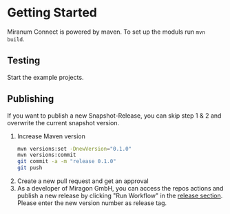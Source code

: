 # Getting Started

Miranum Connect is powered by maven. To set up the moduls run `mvn build`.

## Testing

Start the example projects.

## Publishing
If you want to publish a new Snapshot-Release, you can skip step 1 & 2 and overwrite the current snapshot version.

1. Increase Maven version
    ``` bash
   mvn versions:set -DnewVersion="0.1.0"
   mvn versions:commit
   git commit -a -m "release 0.1.0"
   git push
   ```
2. Create a new pull request and get an approval
3. As a developer of Miragon GmbH, you can access the repos actions and publish a new release by clicking "Run Workflow" in the [release section](https://github.com/FlowSquad/miranum/actions/workflows/release.yaml). Please enter the new version number as release tag.
